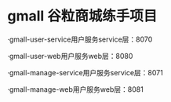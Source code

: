 # gmall 谷粒商城练手项目

·gmall-user-service用户服务service层：8070

·gmall-user-web用户服务web层：8080

·gmall-manage-service用户服务service层：8071

·gmall-manage-web用户服务web层：8081